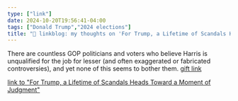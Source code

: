 ```yaml
---
type: ["link"]
date: 2024-10-20T19:56:41-04:00
tags: ["Donald Trump","2024 elections"]
title: "🔗 linkblog: my thoughts on 'For Trump, a Lifetime of Scandals Heads Toward a Moment of Judgment'"
---
```

There are countless GOP politicians and voters who believe Harris is unqualified for the job for lesser (and often exaggerated or fabricated controversies), and yet none of this seems to bother them. [gift link](https://www.nytimes.com/2024/10/20/us/politics/trump-scandals.html?unlocked_article_code=1.Tk4.cMu8.hHpFU93u3VJl&smid=url-share)

[link to "For Trump, a Lifetime of Scandals Heads Toward a Moment of Judgment"](https://www.nytimes.com/2024/10/20/us/politics/trump-scandals.html)
